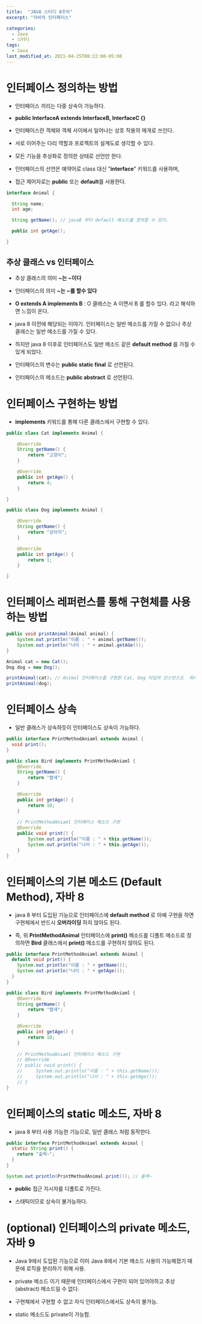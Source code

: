 ```yaml
---
title:  "JAVA 스터디 8주차"
excerpt: "자바의 인터페이스"

categories:
  - Java
  - 스터디
tags:
  - Java
last_modified_at: 2021-04-25T08:22:00-05:00
---
```


# 인터페이스 정의하는 방법

- 인터페이스 끼리는 다중 상속이 가능하다.

- **public InterfaceA extends InterfaceB, InterfaceC {}**

- 인터페이스란 객체와 객체 사이에서 일어나는 상호 작용의 매개로 쓰인다.

- 서로 이어주는 다리 역할과 프로젝트의 설계도로 생각할 수 있다.

- 모든 기능을 추상화로 정의한 상태로 선언만 한다.

- 인터페이스의 선언은 예약어로 class 대신 "**interface**" 키워드를 사용하며, 

- 접근 제어자로는 **public** 또는 **default**를 사용한다.

```java
interface Animal {

  String name;
  int age;

  String getName(); // java8 부터 default 메소드를 정의할 수 있다.

  public int getAge();

}
```

## 추상 클래스 vs 인터페이스

- 추상 클래스의 의미 **~는 ~이다**

- 인터페이스의 의미 **~는 ~를 할수 있다**

- **O extends A implements B** : O 클래스는 A 이면서 B 를 할수 있다. 라고 해석하면 느낌이 온다.

- java 8 이전에 해당되는 이야기. 인터페이스는 일반 메소드를 가질 수 없으나 추상 클래스는 일반 메소드를 가질 수 있다.

- 하지만 java 8 이후로 인터페이스도 일반 메소드 같은 **default method** 를 가질 수 있게 되었다.

- 인터페이스의 변수는 **public static final** 로 선언된다.

- 인터페이스의 메소드는 **public abstract** 로 선언된다.


# 인터페이스 구현하는 방법

- **implements** 키워드를 통해 다른 클래스에서 구현할 수 있다.

```java
public class Cat implements Animal {

    @Override
    String getName() {
        return "고양이";
    }

    @Override
    public int getAge() {
        return 4;
    }

}

public class Dog implements Animal {

    @Override
    String getName() {
        return "강아지";
    }

    @Override
    public int getAge() {
        return 1;
    }

}
```

# 인터페이스 레퍼런스를 통해 구현체를 사용하는 방법

```java
public void printAnimal(Animal animal) {
    System.out.println("이름 : " + animal.getName());
    System.out.println("나이 : " + animal.getAGe());
}

Animal cat = new Cat();
Dog dog = new Dog();

printAnimal(cat); // Animal 인터페이스를 구현한 Cat, Dog 타입의 인스턴스도  파라미터로 사용 가능
printAnimal(dog);

```


# 인터페이스 상속

- 일반 클래스가 상속하듯이 인터페이스도 상속이 가능하다.

```java
public interface PrintMethodAniaml extends Animal {
  void print();
}

public class Bird implements PrintMethodAniaml {
    @Override
    String getName() {
        return "짭새";
    }

    @Override
    public int getAge() {
        return 10;
    }  
    
    // PrintMethodAniaml 인터페이스 메소드 구현
    @Override
    public void print() {
        System.out.println("이름 : " + this.getName());
        System.out.println("나이 : " + this.getAge());
    }
}

```


# 인터페이스의 기본 메소드 (Default Method), 자바 8

- java 8 부터 도입된 기능으로 인터페이스에 **default method** 로 아예 구현을 하면 구현체에서 반드시 **오버라이딩** 하지 않아도 된다.

- 즉, 위 **PrintMethodAnimal** 인터페이스에 **print()** 메소드를 디폴트 메소드로 정의하면 **Bird** 클래스에서 **print()** 메소드를 구현하지 않아도 된다.

```java
public interface PrintMethodAniaml extends Animal {
  default void print() {
    System.out.println("이름 : " + getName());
    System.out.println("나이 : " + getAge());
  }
}

public class Bird implements PrintMethodAniaml {
    @Override
    String getName() {
        return "짭새";
    }

    @Override
    public int getAge() {
        return 10;
    }  
    
    // PrintMethodAniaml 인터페이스 메소드 구현
    // @Override
    // public void print() {
    //     System.out.println("이름 : " + this.getName());
    //     System.out.println("나이 : " + this.getAge());
    // }
}
```


# 인터페이스의 static 메소드, 자바 8

- java 8 부터 사용 가능한 기능으로, 일반 클래스 처럼 동작한다.

```java
public interface PrintMethodAniaml extends Animal {
  static String print() {
    return "출력~";
  }
}

System.out.println(PrintMethodAnimal.print()); // 출력~
```

- **public** 접근 지시자를 디폴트로 가진다.

- 스태틱이므로 상속이 불가능하다.


# (optional) 인터페이스의 private 메소드, 자바 9

- Java 9에서 도입된 기능으로 이미 Java 8에서 기본 메소드 사용이 가능해졌기 때문에 로직을 분리하기 위해 사용.

- private 메소드 이기 때문에 인터페이스에서 구현이 되어 있어야하고 추상(abstract) 메소드일 수 없다.

- 구현체에서 구현할 수 없고 자식 인터페이스에서도 상속이 불가능.

- static 메소드도 private이 가능함.
